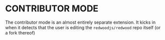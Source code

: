 # CONTRIBUTOR MODE

The contributor mode is an almost entirely separate extension.
It kicks in when it detects that the user is editing the `redwoodjs/redwood` repo itself (or a fork thereof)
